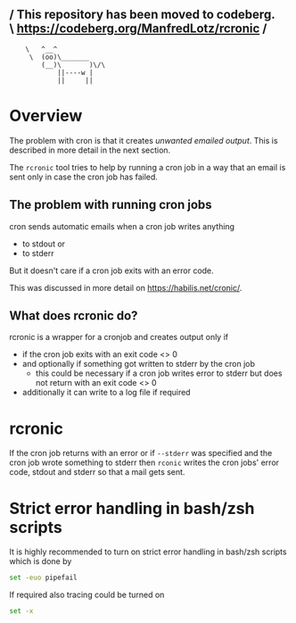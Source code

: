 / This repository has been moved to codeberg. \
\ https://codeberg.org/ManfredLotz/rcronic    /
 ---------------------------------------------
        \   ^__^
         \  (oo)\_______
            (__)\       )\/\
                ||----w |
                ||     ||

# Overview

The problem with cron is that it creates _unwanted emailed output_. This is described in 
more detail in the next section.

The `rcronic` tool tries to help by running a cron job in a way that an email is sent 
only in case the cron job has failed.



## The problem with running cron jobs

cron sends automatic emails when a cron job writes anything 

- to stdout or
- to stderr

But it doesn't care if a cron job exits with an error code.

This was discussed in more detail on https://habilis.net/cronic/.

## What does rcronic do?

rcronic is a wrapper for a cronjob and creates output only if

- if the cron job exits with an exit code <> 0
- and optionally if something got written to stderr by the cron job
    - this could be necessary if a cron job writes error to stderr but does not return
      with an exit code <> 0
- additionally it can write to a log file if required

# rcronic

If the cron job returns with an error or if `--stderr` was specified and the cron job wrote something to stderr 
then `rconic` writes the cron jobs' error code, stdout and stderr so that a mail gets sent.

# Strict error handling in bash/zsh scripts

It is highly recommended to turn on strict error handling in bash/zsh scripts which is done by

```sh
set -euo pipefail
```

If required also tracing could be turned on

```sh
set -x
```










